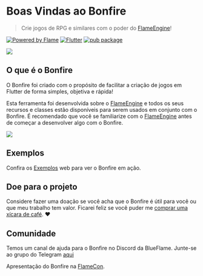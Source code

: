 
# Boas Vindas ao Bonfire

> Crie jogos de RPG e similares com o poder do [FlameEngine](https://flame-engine.org/)!

[![Powered by Flame](https://img.shields.io/badge/Powered%20by-%F0%9F%94%A5-orange.svg)](https://flame-engine.org)
[![Flutter](https://img.shields.io/badge/Criado%20com-Flutter-blue.svg)](https://flutter.dev/)
[![pub package](https://img.shields.io/pub/v/bonfire.svg)](https://pub.dev/packages/bonfire)

![](../_media/example.gif)

## O que é o Bonfire

O Bonfire foi criado com o propósito de facilitar a criação de jogos em Flutter de forma simples, objetiva e rápida!

Esta ferramenta foi desenvolvida sobre o [FlameEngine](https://flame-engine.org/) e todos os seus recursos e classes estão disponíveis para serem usados em conjunto com o Bonfire. É recomendado que você se familiarize com o [FlameEngine](https://flame-engine.org/) antes de começar a desenvolver algo com o Bonfire.

![](../_media/perspectiva.png)

## Exemplos

Confira os [Exemplos](/doc/examples?id=bonfire-example) web para ver o Bonfire em ação.

## Doe para o projeto

Considere fazer uma doação se você acha que o Bonfire é útil para você ou que meu trabalho tem valor. Ficarei feliz se você puder me [comprar uma xícara de café](https://www.buymeacoffee.com/rafaelbarbosa). ❤️

## Comunidade

Temos um canal de ajuda para o Bonfire no Discord da BlueFlame. Junte-se ao grupo do Telegram [aqui](https://t.me/bonfire_engine)

Apresentação do Bonfire na [FlameCon](https://www.youtube.com/live/2DdiNrAAuBg?t=2989s).
